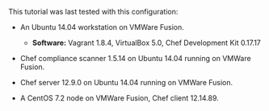 This tutorial was last tested with this configuration:

* An Ubuntu 14.04 workstation on VMWare Fusion.
  * **Software:** Vagrant 1.8.4, VirtualBox 5.0, Chef Development Kit 0.17.17

* Chef compliance scanner 1.5.14 on Ubuntu 14.04 running on VMWare Fusion.

* Chef server 12.9.0 on Ubuntu 14.04 running on VMWare Fusion.

* A CentOS 7.2 node on VMWare Fusion, Chef client 12.14.89.
